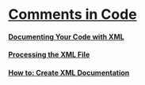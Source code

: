 # [Comments in Code](comments-in-code.md)
#### [Documenting Your Code with XML](documenting-your-code-with-xml.md)
#### [Processing the XML File](processing-the-xml-file.md)
#### [How to: Create XML Documentation](how-to-create-xml-documentation.md)
